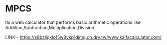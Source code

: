 # MPCS

Its a web calculator that performs basic arithmetic operations like Addition,Subtraction,Multiplication,Division

LINK:- https://s8bzljqklo15w8vkp1djmq.on.drv.tw/www.kaifscalculator.com/
